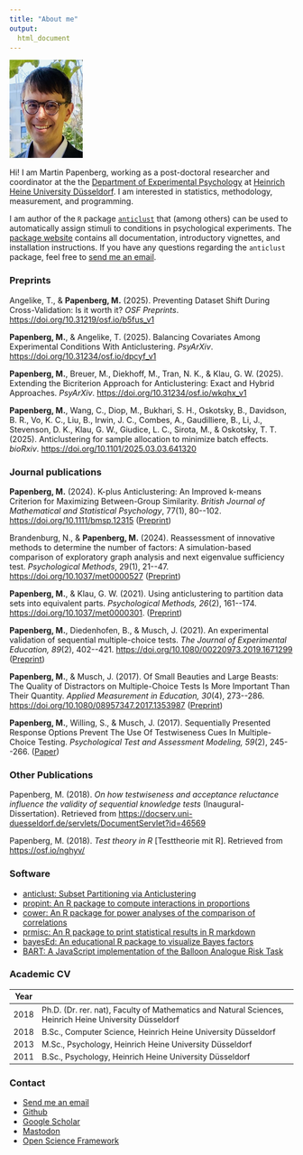 ```yaml
---
title: "About me"
output:
  html_document
---
```


<img src = "me.jpg" width = 130 alt = "Photo of Martin Papenberg">

Hi! I am Martin Papenberg, working as a post-doctoral researcher and coordinator at the the [Department of Experimental Psychology](https://www.psychologie.hhu.de/studium-und-lehre-psychologie/institutskoordinator) at [Heinrich Heine University Düsseldorf](https://www.uni-duesseldorf.de/home/en/home.html). I am interested in statistics, methodology, measurement, and programming.

I am author of the `R` package [`anticlust`](https://github.com/m-Py/anticlust) that (among others) can be used to automatically assign stimuli to conditions in psychological experiments. The [package website](../anticlust/index.html) contains all documentation, introductory vignettes, and installation instructions. If you have any questions regarding the `anticlust` package, feel free to <a href = "mailto:martin.papenberg@hhu.de?subject=Help with the anticlust package">send me an email</a>.

### Preprints

Angelike, T., & **Papenberg, M.** (2025). Preventing Dataset Shift During Cross-Validation: Is it worth it? *OSF Preprints*. https://doi.org/10.31219/osf.io/b5fus_v1

**Papenberg, M.**, & Angelike, T. (2025). Balancing Covariates Among Experimental Conditions With Anticlustering. *PsyArXiv*. https://doi.org/10.31234/osf.io/dpcyf_v1

**Papenberg, M.**, Breuer, M., Diekhoff, M., Tran, N. K., & Klau, G. W. (2025). Extending the Bicriterion Approach for Anticlustering: Exact and Hybrid Approaches. *PsyArXiv*. https://doi.org/10.31234/osf.io/wkqhx_v1

**Papenberg, M.**, Wang, C., Diop, M., Bukhari, S. H., Oskotsky, B., Davidson, B. R., Vo, K. C., Liu, B., Irwin, J. C., Combes, A., Gaudilliere, B., Li, J., Stevenson, D. K., Klau, G. W., Giudice, L. C., Sirota, M., & Oskotsky, T. T. (2025). Anticlustering for sample allocation to minimize batch effects. *bioRxiv*. https://doi.org/10.1101/2025.03.03.641320

### Journal publications

**Papenberg, M.** (2024). K-plus Anticlustering: An Improved k-means Criterion for Maximizing Between-Group Similarity. *British Journal of Mathematical and Statistical Psychology*, 77(1), 80--102. https://doi.org/10.1111/bmsp.12315 ([Preprint](https://doi.org/10.31234/osf.io/7jw6v))

Brandenburg, N., & **Papenberg, M.** (2024). Reassessment of innovative methods to determine the number of factors: A simulation-based comparison of exploratory graph analysis and next eigenvalue sufficiency test. *Psychological Methods*, 29(1), 21--47. https://doi.org/10.1037/met0000527 ([Preprint](https://doi.org/10.31234/osf.io/dhzrc))

**Papenberg, M.**, & Klau, G. W. (2021). Using anticlustering to partition data sets into equivalent parts. *Psychological Methods, 26*(2), 161--174. https://doi.org/10.1037/met0000301. ([Preprint](https://doi.org/10.31234/osf.io/3razc))

**Papenberg, M.**, Diedenhofen, B., & Musch, J. (2021). An experimental validation of sequential multiple-choice tests. *The Journal of Experimental Education, 89*(2), 402--421. https://doi.org/10.1080/00220973.2019.1671299 ([Preprint](https://osf.io/x8753/))

**Papenberg, M.**, & Musch, J. (2017). Of Small Beauties and Large Beasts: The Quality of Distractors on Multiple-Choice Tests Is More Important Than Their Quantity. *Applied Measurement in Education, 30*(4), 273--286. https://doi.org/10.1080/08957347.2017.1353987 ([Preprint](https://osf.io/xytfw/))

**Papenberg, M.**, Willing, S., & Musch, J. (2017). Sequentially Presented Response Options Prevent The Use Of Testwiseness Cues In Multiple-Choice Testing. *Psychological Test and Assessment Modeling, 59*(2), 245--266. ([Paper](http://www.psychologie-aktuell.com/fileadmin/download/ptam/2-2017_20170627/06_Papenberg_.pdf))

### Other Publications

Papenberg, M. (2018). *On how testwiseness and acceptance reluctance influence the validity of sequential knowledge tests* (Inaugural-Dissertation). Retrieved from https://docserv.uni-duesseldorf.de/servlets/DocumentServlet?id=46569

Papenberg, M. (2018). *Test theory in R* [Testtheorie mit R]. Retrieved from https://osf.io/nghyv/

### Software

- [anticlust: Subset Partitioning via Anticlustering](https://github.com/m-Py/anticlust)
- [propint: An R package to compute interactions in proportions](https://github.com/m-Py/propint)
- [cower: An R package for power analyses of the comparison of correlations](https://github.com/m-Py/cower)
- [prmisc: An R package to print statistical results in R markdown](https://github.com/m-Py/prmisc)
- [bayesEd: An educational R package to visualize Bayes factors](https://github.com/m-Py/bayesEd)
- [BART: A JavaScript implementation of the Balloon Analogue Risk Task](https://github.com/m-Py/BART)

### Academic CV

| Year |  |
| ---- | ------------- | 
| 2018 | Ph.D. (Dr. rer. nat), Faculty of Mathematics and Natural Sciences, Heinrich Heine University Düsseldorf |
| 2018 | B.Sc., Computer Science, Heinrich Heine University Düsseldorf |
| 2013 | M.Sc., Psychology, Heinrich Heine University Düsseldorf |
| 2011 | B.Sc., Psychology, Heinrich Heine University Düsseldorf |

### Contact

- <a href = "mailto:martin.papenberg@hhu.de">Send me an email</a>
- [Github](https://github.com/m-Py)
- [Google Scholar](https://scholar.google.de/citations?user=_h33JecAAAAJ&hl=de&oi=sra)
- <a rel="me" href="https://fosstodon.org/@MPapenberg">Mastodon</a>
- [Open Science Framework](https://osf.io/3gq2h)

